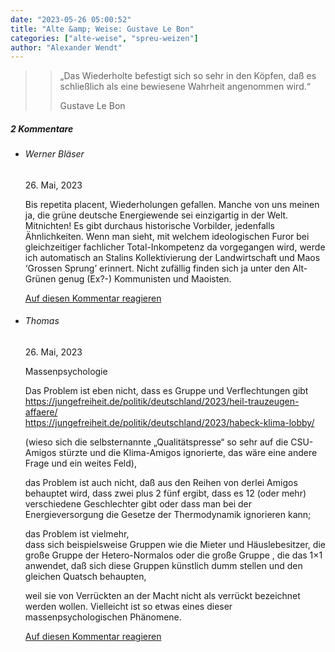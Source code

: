 ```yaml
---
date: "2023-05-26 05:00:52"
title: "Alte &amp; Weise: Gustave Le Bon"
categories: ["alte-weise", "spreu-weizen"]
author: "Alexander Wendt"
---
```


>> „Das Wiederholte befestigt sich so sehr in den Köpfen, daß es schließlich
>> als eine bewiesene Wahrheit angenommen wird.“
>> 
>> Gustave Le Bon

<!--more-->
<h5 class="comments-h">
2 Kommentare </h5>
<ul class="commentlist">
<li class="comment even thread-even depth-1 clearfix" id="li-comment-119669">
<h6 class="author">Werner Bläser</h6> <span class="date">26. Mai, 2023</span>



Bis repetita placent, Wiederholungen gefallen. Manche von uns meinen ja, die grüne deutsche Energiewende sei einzigartig in der Welt. Mitnichten! Es gibt durchaus historische Vorbilder, jedenfalls Ähnlichkeiten. Wenn man sieht, mit welchem ideologischen Furor bei gleichzeitiger fachlicher Total-Inkompetenz da vorgegangen wird, werde ich automatisch an Stalins Kollektivierung der Landwirtschaft und Maos &#8216;Grossen Sprung&#8217; erinnert. Nicht zufällig finden sich ja unter den Alt-Grünen genug (Ex?-) Kommunisten und Maoisten.

<a rel="nofollow" class="comment-reply-link" href="#comment-119669" data-commentid="119669" data-postid="17268" data-belowelement="comment-119669" data-respondelement="respond" data-replyto="Antworte auf Werner Bläser" aria-label="Antworte auf Werner Bläser">Auf diesen Kommentar reagieren</a> 


</li>
<li class="comment odd alt thread-odd thread-alt depth-1 clearfix" id="li-comment-119671">
<h6 class="author">Thomas</h6> <span class="date">26. Mai, 2023</span>



Massenpsychologie

Das Problem ist eben nicht, dass es Gruppe und Verflechtungen gibt<br>
<a href="https://jungefreiheit.de/politik/deutschland/2023/heil-trauzeugen-affaere/" rel="nofollow ugc">https://jungefreiheit.de/politik/deutschland/2023/heil-trauzeugen-affaere/</a><br>
<a href="https://jungefreiheit.de/politik/deutschland/2023/habeck-klima-lobby/" rel="nofollow ugc">https://jungefreiheit.de/politik/deutschland/2023/habeck-klima-lobby/</a>

(wieso sich die selbsternannte „Qualitätspresse“ so sehr auf die CSU-Amigos stürzte und die Klima-Amigos ignorierte, das wäre eine andere Frage und ein weites Feld),

das Problem ist auch nicht, daß aus den Reihen von derlei Amigos behauptet wird, dass zwei plus 2 fünf ergibt, dass es 12 (oder mehr) verschiedene Geschlechter gibt oder dass man bei der Energieversorgung die Gesetze der Thermodynamik ignorieren kann;

das Problem ist vielmehr,<br>
dass sich beispielsweise Gruppen wie die Mieter und Häuslebesitzer, die große Gruppe der Hetero-Normalos oder die große Gruppe , die das 1&#215;1 anwendet, daß sich diese Gruppen künstlich dumm stellen und den gleichen Quatsch behaupten, 

weil sie von Verrückten an der Macht nicht als verrückt bezeichnet werden wollen. Vielleicht ist so etwas eines dieser massenpsychologischen Phänomene.

<a rel="nofollow" class="comment-reply-link" href="#comment-119671" data-commentid="119671" data-postid="17268" data-belowelement="comment-119671" data-respondelement="respond" data-replyto="Antworte auf Thomas" aria-label="Antworte auf Thomas">Auf diesen Kommentar reagieren</a> 


</li>
</ul>
